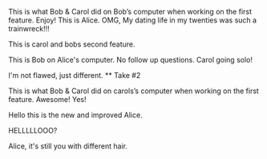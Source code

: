 
This is what Bob & Carol did on Bob’s computer when working on the first feature. Enjoy! 
This is Alice. OMG, My dating life in my twenties was such a trainwreck!!!

This is carol and bobs second feature.

This is Bob on Alice's computer. No follow up questions. 
Carol going solo! 


I'm not flawed, just different.
** Take #2

This is what Bob & Carol did on carols’s computer when working on the first feature. Awesome! Yes!

Hello this is the new and improved Alice.


HELLLLLOOO?


Alice, it's still you with different hair. 

